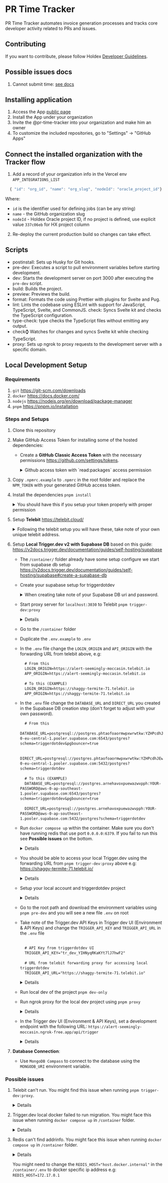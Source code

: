 # PR Time Tracker

PR Time Tracker automates invoice generation processes and tracks core developer activity related to PRs and issues.

## Contributing

If you want to contribute, please follow Holdex [Developer Guidelines](https://github.com/holdex/developers).

## Possible issues docs

1. Cannot submit time: [see docs](docs/cannot-submit-time/not-found.md)

## Installing application

1. Access the App [public page](https://github.com/apps/pr-time-tracker)
2. Install the App under your organization
3. Invite the @pr-time-tracker into your organization and make him an owner
4. To customize the included repositories, go to "Settings" -> "GitHub Apps"

## Connect the installed organization with the Tracker flow

1. Add a record of your organization info in the Vercel env `APP_INTEGRATIONS_LIST`

```javascript
  { "id": "org_id", "name": "org_slug", "nodeId": "oracle_project_id"}
```

Where:

- `id` is the identifier used for defining jobs (can be any string)
- `name` - the GitHub organization slug
- `nodeId` - Holdex Oracle project ID, if no project is defined, use explicit value `337c06eb` for HX project column

2. Re-deploy the current production build so changes can take effect.

## Scripts

- postinstall: Sets up Husky for Git hooks.
- pre-dev: Executes a script to pull environment variables before starting development.
- dev: Starts the development server on port 3000 after executing the `pre-dev` script.
- build: Builds the project.
- preview: Previews the build.
- format: Formats the code using Prettier with plugins for Svelte and Pug.
- lint: Lints the codebase using ESLint with support for JavaScript, TypeScript, Svelte, and CommonJS.
  check: Syncs Svelte kit and checks the TypeScript configuration.
- type-check: type checks the TypeScript files without emitting any output.
- check:watch: Watches for changes and syncs Svelte kit while checking TypeScript.
- proxy: Sets up ngrok to proxy requests to the development server with a specific domain.

## Local Development Setup

### Requirements

1. `git` <https://git-scm.com/downloads>
1. `docker` <https://docs.docker.com/>
1. `nodejs` <https://nodejs.org/en/download/package-manager>
1. `pnpm` <https://pnpm.io/installation>


### Steps and Setups

1. Clone this repository
1. Make GitHub Access Token for installing some of the hosted dependencies:

    - Create a **GitHub Classic Access Token** with the necessary permissions <https://github.com/settings/tokens>.

      <details>
        <summary>
          Github access token with `read:packages` access permission
        </summary>

        ![GitHub Access Token Setup](./docs/images/local-development-setup/github-access-token.png)

      </details>


1. Copy `.npmrc.example` to `.npmrc` in the root folder and replace the `NPM_TOKEN` with your generated GitHub access token.

1. Install the dependencies `pnpm install`

    <details>
      <summary>
      You should have this if you setup your token properly with proper permission
      </summary>

      ![Project Dependencies Installation](./docs/images/local-development-setup/dependencies-installations.png)

    </details>

1. Setup **Telebit** <https://telebit.cloud/>

    <details>
      <summary>
      Following the telebit setup you will have these, take note of your own unique telebit address.
      </summary>

      ![Telebit Setup 1](./docs/images/local-development-setup/telebit-setup-1.png)

      ![Telebit Setup 2](./docs/images/local-development-setup/telebit-setup-2.png)
    </details>

1. Setup **Local Trigger.dev v2 with Supabase DB** based on this guide: <https://v2docs.trigger.dev/documentation/guides/self-hosting/supabase>

    - The `/container/` folder already have some setup configure we start from supabase db setup <https://v2docs.trigger.dev/documentation/guides/self-hosting/supabase#create-a-supabase-db>
    - Create your supabase setup for triggerdotdev

      <details>
        <summary>
        When creating take note of your Supabase DB uri and password.
        </summary>

        ![Supabase DB Setup 1](./docs/images/local-development-setup/supabase-db-setup-1.png)

        ![Supabase DB Setup 2](./docs/images/local-development-setup/supabase-db-setup-2.png)
      </details>

    - Start proxy server for `localhost:3030` to Telebit `pnpm trigger-dev:proxy`

      <details>

        ![Telebit Proxy](./docs/images/local-development-setup/telebit-proxy.png)

      </details>

    - Go to the `/container` folder
    - Duplicate the `.env.example` to `.env`
    - In the `.env` file change the `LOGIN_ORIGIN` and `API_ORIGIN` with the forwarding URL from telebit above, e.g:
      ```shell
        # From this
        LOGIN_ORIGIN=https://alert-seemingly-moccasin.telebit.io
        APP_ORIGIN=https://alert-seemingly-moccasin.telebit.io

        # To this (EXAMPLE)
        LOGIN_ORIGIN=https://shaggy-termite-71.telebit.io
        APP_ORIGIN=https://shaggy-termite-71.telebit.io
      ```
    - In the `.env` file change the `DATABASE_URL` and `DIRECT_URL` you created in the Supabase DB creation step (don't forget to adjust with your own password).
      ```shell
        # From this
        DATABASE_URL=postgresql://postgres.phtaofoaormwpxwrwtkw:YZHPcdhJEwOUcK05@aws-0-eu-central-1.pooler.supabase.com:6543/postgres?schema=triggerdotdev&pgbouncer=true

        DIRECT_URL=postgresql://postgres.phtaofoaormwpxwrwtkw:YZHPcdhJEwOUcK05@aws-0-eu-central-1.pooler.supabase.com:5432/postgres?schema=triggerdotdev

        # To this (EXAMPLE)
        DATABASE_URL=postgresql://postgres.arnehavoxpuewazwvpph:YOUR-PASSWORD@aws-0-ap-southeast-1.pooler.supabase.com:6543/postgres?schema=triggerdotdev&pgbouncer=true

        DIRECT_URL=postgresql://postgres.arnehavoxpuewazwvpph:YOUR-PASSWORD@aws-0-ap-southeast-1.pooler.supabase.com:5432/postgres?schema=triggerdotdev

      ```

    - Run `docker compose up` within the container. Make sure you don't have running redis that use port `0.0.0.0:6379`. If you fail to run this see **Possible issues** on the bottom.

      <details>
        You should see this successful docker compose

        ![Docker Compose Success](./docs/images/local-development-setup/docker-compose-up-success.png)

      </details>

    - You should be able to access your local Trigger.dev using the forwarding URL from `pnpm trigger-dev:proxy` above e.g: https://shaggy-termite-71.telebit.io/

      <details>
        You should see this successful docker compose

        ![Docker Compose Success](./docs/images/local-development-setup/docker-compose-up-success.png)

      </details>

    - Setup your local account and triggerdotdev project


      <details>

        Register your email here

        ![Local Triggerdotdev 2](./docs/images/local-development-setup/local-triggerdotdev-2.png)

        You'll get a login url from `docker` container

        ![Local Triggerdotdev 3](./docs/images/local-development-setup/local-triggerdotdev-3.png)

        Copy and paste to browser to access and you'll be redirected to your project.

        ![Local Triggerdotdev 4](./docs/images/local-development-setup/local-triggerdotdev-4.png)

      </details>

    - Go to the root path and download the environment variables using `pnpm pre-dev` and you will see a new file `.env` on root

    - Take note of the Trigger.dev API Keys in Trigger dev UI (Environment & API Keys) and change the `TRIGGER_API_KEY` and `TRIGGER_API_URL` in the `.env` file

      ```shell

        # API Key from triggerdotdev UI
        TRIGGER_API_KEY="tr_dev_YIHNyqRKaKYt7lJ7hwF2"

        # URL from telebit forwarding proxy for accessing local triggerdotdev
        TRIGGER_API_URL="https://shaggy-termite-71.telebit.io"
      ```

      <details>

        ![Local Triggerdotdev 7](./docs/images/local-development-setup/local-triggerdotdev-7.png)

      </details>

    - Run local dev of the project `pnpm dev-only`

    - Run ngrok proxy for the local dev project using `pnpm proxy`

      <details>

        ![Local Triggerdotdev 8](./docs/images/local-development-setup/local-triggerdotdev-8.png)

      </details>

    - In the Trigger dev UI (Environment & API Keys), set a development endpoint with the following URL:
      `https://alert-seemingly-moccasin.ngrok-free.app/api/trigger`

      <details>


        ![Local Triggerdotdev 5](./docs/images/local-development-setup/local-triggerdotdev-5.png)


        ![Local Triggerdotdev 6](./docs/images/local-development-setup/local-triggerdotdev-6.png)


        ![Local Triggerdotdev 9](./docs/images/local-development-setup/local-triggerdotdev-9.png)


      </details>


1. **Database Connection**:
   - Use `MongoDB Compass` to connect to the database using the `MONGODB_URI` environment variable.

### Possible issues

1. Telebit can't run. You might find this issue when running `pnpm trigger-dev:proxy`.

    <details>

    ```shell
     pnpm trigger-dev:proxy

    > pr-time-tracker@0.0.3 trigger-dev:proxy /home/ubuntu/Developer/pr-time-tracker
    > ~/telebit http 3030

    /home/ubuntu/Applications/telebit/bin/telebit-remote.js:643
      var verstrd = [ pkg.name + ' daemon v' + state.config.version ];
                                                            ^

    TypeError: Cannot read property 'version' of undefined
        at handleConfig (/home/ubuntu/Applications/telebit/bin/telebit-remote.js:643:57)
        at /home/ubuntu/Applications/telebit/bin/telebit-remote.js:359:22
        at /home/ubuntu/Applications/telebit/usr/share/install-launcher.js:241:26
        at ChildProcess.exithandler (child_process.js:280:7)
        at ChildProcess.emit (events.js:182:13)
        at maybeClose (internal/child_process.js:962:16)
        at Process.ChildProcess._handle.onexit (internal/child_process.js:251:5)
     ELIFECYCLE  Command failed with exit code 1.
    ```

    Try to reinstall telebit

    ```shell
    curl https://get.telebit.io/ | bash
    ```

    Then rerun  `pnpm trigger-dev:proxy`

    </details>

1. Trigger.dev local docker failed to run migration. You might face this issue when running `docker compose up` in `/container` folder.

    <details>

    ```
    triggerdotdev  | 526 migrations found in prisma/migrations
    triggerdotdev  |
    triggerdotdev  | Error: P3009
    triggerdotdev  |
    triggerdotdev  | migrate found failed migrations in the target database, new migrations will not be applied. Read more about how to resolve migration issues in a production database: https://pris.ly/d/migrate-resolve
    triggerdotdev  | The `20230616104937_remove_api_identifier` migration started at 2024-11-12 08:37:52.191805 UTC failed
    triggerdotdev  |
    ```

    A fix mentioned in <https://github.com/triggerdotdev/trigger.dev/issues/1026>

    Make new Supabase project and change the `DATABASE_URL` and `DIRECT_URL` accordingly

    Add this to the `triggerdotdev` container within `docker-compose.yml`

    ```yaml
      # This is the important bit!
      command:
        - sh
        - -c
        - sed -i s/public/triggerdotdev/ ./packages/database/prisma/migrations/20240130165343_add_composite_index_to_job_run_for_job_id_and_created_at/migration.sql && ./scripts/entrypoint.sh
    ```

    </details>

1. Redis can't find addrinfo. You might face this issue when running `docker compose up` in `/container` folder.

    <details>

    ```shell
      triggerdotdev  | [ioredis] Unhandled error event: Error: getaddrinfo ENOTFOUND host.docker.internal
      triggerdotdev  |     at GetAddrInfoReqWrap.onlookup [as oncomplete] (node:dns:107:26)
      triggerdotdev  |     at GetAddrInfoReqWrap.callbackTrampoline (node:internal/async_hooks:130:17)
    ```
    </details>

    You might need to change the `REDIS_HOST="host.docker.internal"` in the `/container/.env` to docker specific ip address e.g: `REDIS_HOST=172.17.0.1`